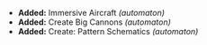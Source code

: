 - **Added:** Immersive Aircraft _(automaton)_
- **Added:** Create Big Cannons _(automaton)_
- **Added:** Create: Pattern Schematics _(automaton)_
